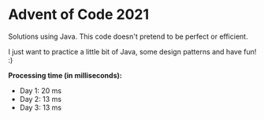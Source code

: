 # Advent of Code 2021

Solutions using Java. This code doesn't pretend to be perfect or efficient. 

I just want to practice a little bit of Java, some design patterns and have fun! :)

**Processing time (in milliseconds):**
- Day 1: 20 ms
- Day 2: 13 ms
- Day 3: 13 ms
